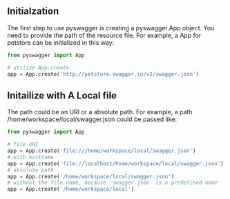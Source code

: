 ## Initialzation

The first step to use pyswagger is creating a pyswagger.App object. You need to provide the path of the resource file. For example, a App for petstore can be initialized in this way:
```python
from pyswagger import App

# utilize App.create
app = App.create('http://petstore.swagger.io/v2/swagger.json')
```

## Initailize with A Local file

The path could be an URI or a absolute path. For example, a path /home/workspace/local/swagger.json could be passed like:
```python
from pyswagger import App

# file URI
app = App.create('file:///home/workspace/local/swagger.json')
# with hostname
app = App.create('file://localhost/home/workspace/local/swagger.json')
# absolute path
app = App.create('/home/workspace/local/swagger.json')
# without the file name, because 'swagger.json' is a predefined name
app = App.create('/home/workspace/local')
```
